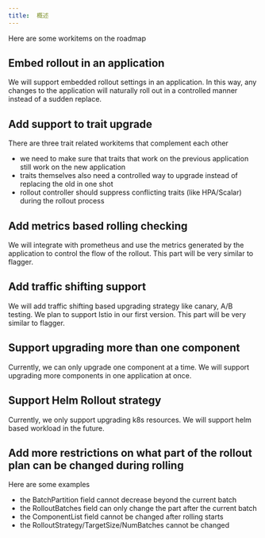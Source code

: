 ```yaml
---
title:  概述
---
```


Here are some workitems on the roadmap

## Embed rollout in an application

We will support embedded rollout settings in an application. In this way, any changes to the
application will naturally roll out in a controlled manner instead of a sudden replace.

## Add support to trait upgrade

There are three trait related workitems that complement each other

- we need to make sure that traits that work on the previous application still work on the new
  application
- traits themselves also need a controlled way to upgrade instead of replacing the old in one shot
- rollout controller should suppress conflicting traits (like HPA/Scalar) during the rollout process

## Add metrics based rolling checking

We will integrate with prometheus and use the metrics generated by the application to control the
flow of the rollout. This part will be very similar to flagger.

## Add traffic shifting support

We will add traffic shifting based upgrading strategy like canary, A/B testing. We plan to support
Istio in our first version. This part will be very similar to flagger.

## Support upgrading more than one component

Currently, we can only upgrade one component at a time. We will support upgrading more components in
one application at once.

## Support Helm Rollout strategy

Currently, we only support upgrading k8s resources. We will support helm based workload in the
future.

## Add more restrictions on what part of the rollout plan can be changed during rolling

Here are some examples

- the BatchPartition field cannot decrease beyond the current batch
- the RolloutBatches field can only change the part after the current batch
- the ComponentList field cannot be changed after rolling starts
- the RolloutStrategy/TargetSize/NumBatches cannot be changed
